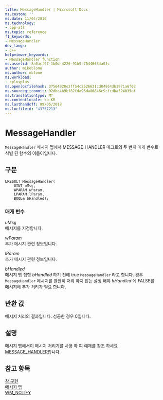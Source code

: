 ```yaml
---
title: MessageHandler | Microsoft Docs
ms.custom: ''
ms.date: 11/04/2016
ms.technology:
- cpp-atl
ms.topic: reference
f1_keywords:
- MessageHandler
dev_langs:
- C++
helpviewer_keywords:
- MessageHandler function
ms.assetid: 8a0acf97-1b0d-4226-91b9-75446634a03c
author: mikeblome
ms.author: mblome
ms.workload:
- cplusplus
ms.openlocfilehash: 37564920e2ffb4c2526631cd04864db1971a6f02
ms.sourcegitcommit: 92dbc4b9bf82fda96da80846c9cfcdba524035af
ms.translationtype: MT
ms.contentlocale: ko-KR
ms.lasthandoff: 09/05/2018
ms.locfileid: "43757213"
---
```

# <a name="messagehandler"></a>MessageHandler

`MessageHandler` 메시지 맵에서 MESSAGE_HANDLER 매크로의 두 번째 매개 변수로 식별 된 함수의 이름이입니다.

## <a name="syntax"></a>구문

```
LRESULT MessageHandler(
    UINT uMsg,  
    WPARAM wParam,  
    LPARAM lParam,  
    BOOL& bHandled);
```

### <a name="parameters"></a>매개 변수

*uMsg*  
메시지를 지정합니다.

*wParam*  
추가 메시지 관련 정보입니다.

*lParam*  
추가 메시지 관련 정보입니다.

*bHandled*  
메시지 맵 집합 *bHandled* 하기 전에 true `MessageHandler` 라고 합니다. 경우 `MessageHandler` 메시지를 완전히 처리 하지 않는 설정 해야 *bHandled* 에 FALSE를 메시지에 추가 처리가 필요 합니다.

## <a name="return-value"></a>반환 값

메시지 처리의 결과입니다. 성공한 경우 0입니다.

## <a name="remarks"></a>설명

메시지 맵에서이 메시지 처리기를 사용 하 여 예제를 참조 하세요 [MESSAGE_HANDLER](reference/message-map-macros-atl.md#message_handler)합니다.

## <a name="see-also"></a>참고 항목

[창 구현](../atl/implementing-a-window.md)   
[메시지 맵](../atl/message-maps-atl.md)   
[WM_NOTIFY](https://msdn.microsoft.com/library/windows/desktop/bb775583)
